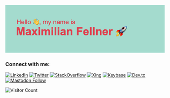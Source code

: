 ![Hello, my name is Maximilian Fellner](header.png)

### Connect with me:

[![LinkedIn](https://img.shields.io/badge/-LinkedIn-0077B5?style=for-the-badge&logo=LinkedIn&logoColor=white)](https://linkedin.com/in/maxfellner)
[![Twitter](https://img.shields.io/badge/-Twitter-1DA1F2?style=for-the-badge&logo=Twitter&logoColor=white)](https://twitter.com/mxfellner)
[![StackOverflow](https://img.shields.io/badge/-Stack--Overflow-FE7A16?style=for-the-badge&logo=Stack-Overflow&logoColor=white)](https://careers.stackoverflow.com/mfellner)
[![Xing](https://img.shields.io/badge/-Xing-006567?style=for-the-badge&logo=Xing&logoColor=white)](https://www.xing.com/profile/Maximilian_Fellner)
[![Keybase](https://img.shields.io/badge/-Keybase-33A0FF?style=for-the-badge&logo=Keybase&logoColor=white)](https://keybase.io/maxf)
[![Dev.to](https://img.shields.io/badge/-Dev.to-0A0A0A?style=for-the-badge&logo=Dev.to&logoColor=white)](https://dev.to/mxfellner)
<a rel="me" href="https://toot.berlin/@mxfellner">![Mastodon Follow](https://img.shields.io/mastodon/follow/16019?color=%235D5BEE&domain=https%3A%2F%2Ftoot.berlin&label=Mastodon&logo=Mastodon&logoColor=%23FFFFFF&style=for-the-badge)</a>

![Visitor Count](https://profile-counter.glitch.me/mfellner/count.svg)
